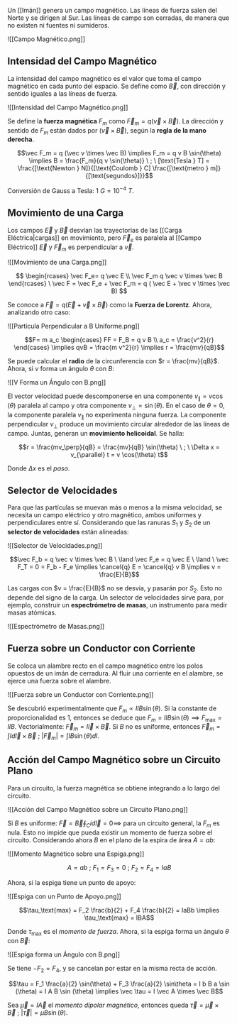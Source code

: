 Un [[Imán]] genera un campo magnético. Las líneas de fuerza salen del Norte y se dirigen al Sur. Las líneas de campo son cerradas, de manera que no existen ni fuentes ni sumideros.

![[Campo Magnético.png]]

## Intensidad del Campo Magnético

La intensidad del campo magnético es el valor que toma el campo magnético en cada punto del espacio.  Se define como $\vec B$, con dirección y sentido iguales a las líneas de fuerza.

![[Intensidad del Campo Magnético.png]]

Se define la **fuerza magnética** $F_m$ como $\vec F_m = q (\vec v \times \vec B)$. La dirección y sentido de $F_m$ están dados por $(\vec v \times \vec B)$, según la **regla de la mano derecha**.

$$\vec F_m = q (\vec v \times \vec B) \implies F_m = q v B \sin(\theta) \implies B = \frac{F_m}{q v \sin(\theta)} \ ; \ [\text{Tesla } T] = \frac{[\text{Newton } N]}{[\text{Coulomb } C] \frac{[\text{metro } m]}{[\text{segundos}]}}$$

Conversión de Gauss a Tesla: $1 \ G = 10^{-4} \ T$.

## Movimiento de una Carga

Los campos $\vec E$ y $\vec B$ desvían las trayectorias de las [[Carga Eléctrica|cargas]] en movimiento, pero $\vec F_e$ es paralela al [[Campo Eléctrico]] $\vec E$ y $\vec F_m$ es perpendicular a $\vec v$.

![[Movimiento de una Carga.png]]

$$
\begin{rcases} \vec F_e= q \vec E \\ \vec F_m q \vec v \times \vec B \end{rcases} \
\vec F = \vec F_e + \vec F_m = q ( \vec E + \vec v \times \vec B)
$$

Se conoce a $\vec F = q ( \vec E + \vec v \times \vec B)$ como la **Fuerza de Lorentz**. Ahora, analizando otro caso:

![[Partícula Perpendicular a B Uniforme.png]]

$$F= m a_c \begin{cases} FF = F_B = q v B \\ a_c = \frac{v^2}{r}  \end{cases} \implies qvB = \frac{m v^2}{r} \implies r = \frac{mv}{qB}$$

Se puede calcular el **radio** de la circunferencia con $r = \frac{mv}{qB}$. Ahora, si $v$ forma un ángulo $\theta$ con $B$:

![[V Forma un Ángulo con B.png]]

El vector velocidad puede descomponerse en una componente $v_{\parallel} = v \cos(\theta)$ paralela al campo y otra componente $v_{\perp} = \sin(\theta)$. En el caso de $\theta = 0$, la componente paralela $v_{\parallel}$ no experimenta ninguna fuerza. La componente perpendicular $v_{\perp}$ produce un movimiento circular alrededor de las líneas de campo. Juntas, generan un **movimiento helicoidal**. Se halla:

$$r = \frac{mv_\perp}{qB} = \frac{mv}{qB} \sin(\theta) \ ; \ \Delta x = v_{\parallel} t = v \cos(\theta) t$$

Donde $\Delta x$ es el *paso*.

## Selector de Velocidades

Para que las partículas se muevan más o menos a la misma velocidad, se necesita un campo eléctrico y otro magnético, ambos uniformes y perpendiculares entre sí. Considerando que las ranuras $S_1$ y $S_2$ de un **selector de velocidades** están alineadas:

![[Selector de Velocidades.png]]

$$\vec F_b = q \vec v \times \vec B \ \land \vec F_e = q \vec E \ \land \ \vec F_T = 0 = F_b - F_e \implies \cancel{q} E = \cancel{q} v B \implies v = \frac{E}{B}$$

Las cargas con $v = \frac{E}{B}$ no se desvía, y pasarán por $S_2$. Esto no depende del signo de la carga. Un selector de velocidades sirve para, por ejemplo, construir un **espectrómetro de masas**, un instrumento para medir masas atómicas.

![[Espectrómetro de Masas.png]]

## Fuerza sobre un Conductor con Corriente

Se coloca un alambre recto en el campo magnético entre los polos opuestos de un imán de cerradura. Al fluir una corriente en el alambre, se ejerce una fuerza sobre el alambre. 

![[Fuerza sobre un Conductor con Corriente.png]]

Se descubrió experimentalmente que $F_m \propto IlB\sin(\theta)$. Si la constante de proporcionalidad es 1, entonces se deduce que $F_m = I l B \sin (\theta) \implies F_{ \text{max}} = I l B$. Vectorialmente: $\vec F_m = I \vec l \times \vec B$. Si $B$ no es uniforme, entonces $\vec F_m = \int I d\vec l \times \vec B \ ; \ |\vec F_m| = \int IB \sin(\theta)dl$.

## Acción del Campo Magnético sobre un Circuito Plano

Para un circuito, la fuerza magnética se obtiene integrando a lo largo del circuito.

![[Acción del Campo Magnético sobre un Circuito Plano.png]]

Si $B$ es uniforme: $\vec F = \vec B \oint_C i d\vec l = 0 \implies$ para un circuito general, la $F_m$ es nula. Esto no impide que pueda existir un momento de fuerza sobre el circuito. Considerando ahora $B$ en el plano de la espira de área $A = ab$:

![[Momento Magnético sobre una Espiga.png]]

$$A = ab \ ; \ F_1 = F_3 = 0 \ ; \ F_2 = F_4 = I a B$$

Ahora, si la espiga tiene un punto de apoyo:

![[Espiga con un Punto de Apoyo.png]]

$$\tau_\text{max} = F_2 \frac{b}{2} + F_4 \frac{b}{2} = IaBb \implies \tau_\text{max} = IBA$$

Donde $\tau_\text{max}$ es el *momento de fuerza*. Ahora, si la espiga forma un ángulo $\theta$ con $\vec B$:

![[Espiga forma un Ángulo con B.png]]

Se tiene $-F_2 = F_4$, y se cancelan por estar en la misma recta de acción.

$$\tau = F_1 \frac{a}{2} \sin(\theta) + F_3 \frac{a}{2} \sin\theta = I b B a \sin (\theta) = I A B \sin (\theta) \implies \vec \tau = I \vec A \times \vec B$$

Sea $\vec\mu = I \vec A$ el *momento dipolar magnético*, entonces queda $\vec\tau = \vec\mu \times \vec B \ ; \ |\vec \tau| = \mu B \sin (\theta)$.

